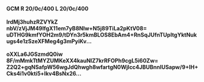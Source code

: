 #### GCM R 20/0c/400 L 20/0c/400
**lrdMj3huhzRZVYkZ**<br/>**nbV/zVjJM49IfgX11em7yB8Nlw+N5j89TiLa2pKtV08=**<br/>**uDTHG9kmfYOH2m9/tDYn3r5kmBLOS8EbAm4+RnSqJUfnTUpItgYktNukugs4e1zSzeXFMeg4g3mPyiKv...**<br/><br/>
**oXXLa6JGSzmdQ0iw**<br/>**8F/mMmkTtMYZUMKeXX4kauNIZ7krRFOPh9cgL5i60Zw=**<br/>**Z2Q2+gqNSafpW56wgJdQhwgh8wfartgN0Wjlcc4JBUBnnIUSapw/9+IH+Cks4i1v0kti5+lkv4BsNx26...**